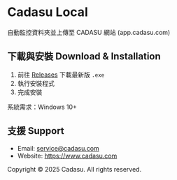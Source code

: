 # Cadasu Local

自動監控資料夾並上傳至 CADASU 網站 (app.cadasu.com)

## 下載與安裝 Download & Installation

1. 前往 [Releases](https://github.com/remotenc/cadasu-local-releases/releases) 下載最新版 `.exe`
2. 執行安裝程式
3. 完成安裝

系統需求：Windows 10+

## 支援 Support

- Email: service@cadasu.com
- Website: https://www.cadasu.com

Copyright © 2025 Cadasu. All rights reserved.